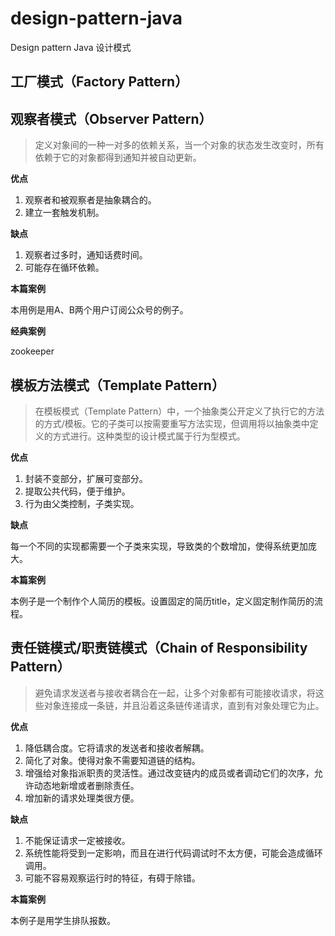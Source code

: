 # design-pattern-java
Design pattern Java 设计模式

## 工厂模式（Factory Pattern）

## 观察者模式（Observer Pattern）
>定义对象间的一种一对多的依赖关系，当一个对象的状态发生改变时，所有依赖于它的对象都得到通知并被自动更新。

**优点**
1. 观察者和被观察者是抽象耦合的。 
2. 建立一套触发机制。

**缺点** 
1. 观察者过多时，通知话费时间。
2. 可能存在循环依赖。

**本篇案例**

本用例是用A、B两个用户订阅公众号的例子。

**经典案例** 

zookeeper 


## 模板方法模式（Template Pattern）
>在模板模式（Template Pattern）中，一个抽象类公开定义了执行它的方法的方式/模板。它的子类可以按需要重写方法实现，但调用将以抽象类中定义的方式进行。这种类型的设计模式属于行为型模式。

**优点**
1. 封装不变部分，扩展可变部分。 
2. 提取公共代码，便于维护。
3. 行为由父类控制，子类实现。

**缺点** 

每一个不同的实现都需要一个子类来实现，导致类的个数增加，使得系统更加庞大。

**本篇案例**

本例子是一个制作个人简历的模板。设置固定的简历title，定义固定制作简历的流程。

## 责任链模式/职责链模式（Chain of Responsibility Pattern）
>避免请求发送者与接收者耦合在一起，让多个对象都有可能接收请求，将这些对象连接成一条链，并且沿着这条链传递请求，直到有对象处理它为止。

**优点**
1. 降低耦合度。它将请求的发送者和接收者解耦。
2. 简化了对象。使得对象不需要知道链的结构。
3. 增强给对象指派职责的灵活性。通过改变链内的成员或者调动它们的次序，允许动态地新增或者删除责任。
4. 增加新的请求处理类很方便。

**缺点** 
1. 不能保证请求一定被接收。
2. 系统性能将受到一定影响，而且在进行代码调试时不太方便，可能会造成循环调用。
3. 可能不容易观察运行时的特征，有碍于除错。

**本篇案例**

本例子是用学生排队报数。